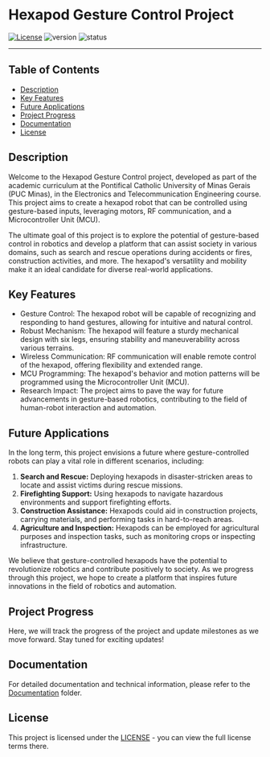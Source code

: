 # Hexapod Gesture Control Project

[![License](https://shields.io/badge/license-MIT-informational)](https://github.com/yvrcodex/AvertBee/blob/main/LICENSE) ![version](https://img.shields.io/badge/version-v0--alpha-orange) ![status](https://img.shields.io/badge/status-active-green)

---

## Table of Contents

- [Description](#description)
- [Key Features](#key-features)
- [Future Applications](#future-applications)
- [Project Progress](#project-progress)
- [Documentation](#documentation)
- [License](#license)

## Description

Welcome to the Hexapod Gesture Control project, developed as part of the academic curriculum at the Pontifical Catholic University of Minas Gerais (PUC Minas), in the Electronics and Telecommunication Engineering course. This project aims to create a hexapod robot that can be controlled using gesture-based inputs, leveraging motors, RF communication, and a Microcontroller Unit (MCU).

The ultimate goal of this project is to explore the potential of gesture-based control in robotics and develop a platform that can assist society in various domains, such as search and rescue operations during accidents or fires, construction activities, and more. The hexapod's versatility and mobility make it an ideal candidate for diverse real-world applications.

## Key Features

- Gesture Control: The hexapod robot will be capable of recognizing and responding to hand gestures, allowing for intuitive and natural control.
- Robust Mechanism: The hexapod will feature a sturdy mechanical design with six legs, ensuring stability and maneuverability across various terrains.
- Wireless Communication: RF communication will enable remote control of the hexapod, offering flexibility and extended range.
- MCU Programming: The hexapod's behavior and motion patterns will be programmed using the Microcontroller Unit (MCU).
- Research Impact: The project aims to pave the way for future advancements in gesture-based robotics, contributing to the field of human-robot interaction and automation.

## Future Applications

In the long term, this project envisions a future where gesture-controlled robots can play a vital role in different scenarios, including:

1. **Search and Rescue:** Deploying hexapods in disaster-stricken areas to locate and assist victims during rescue missions.
2. **Firefighting Support:** Using hexapods to navigate hazardous environments and support firefighting efforts.
3. **Construction Assistance:** Hexapods could aid in construction projects, carrying materials, and performing tasks in hard-to-reach areas.
4. **Agriculture and Inspection:** Hexapods can be employed for agricultural purposes and inspection tasks, such as monitoring crops or inspecting infrastructure.

We believe that gesture-controlled hexapods have the potential to revolutionize robotics and contribute positively to society. As we progress through this project, we hope to create a platform that inspires future innovations in the field of robotics and automation.

## Project Progress

Here, we will track the progress of the project and update milestones as we move forward. Stay tuned for exciting updates!

## Documentation

For detailed documentation and technical information, please refer to the [Documentation](docs/) folder.

## License

This project is licensed under the [LICENSE](LICENSE) - you can view the full license terms there.